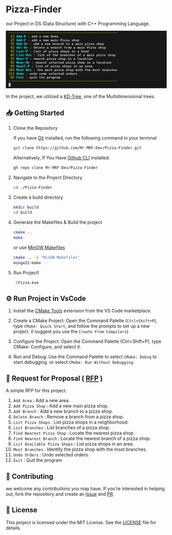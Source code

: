 # Pizza-Finder

our Project in DS (Data Structure) with C++ Programming Language.

![Screenshot](/images/screenshot.jpg)

In the project, we utilized a [KD-Tree](https://www.baeldung.com/cs/k-d-trees), one of the Multidimensional trees.

## 📥 Getting Started

1. Clone the Repository

    If you have [Git](https://git-scm.com/) installed, run the following command in your terminal

    ```bash
    git clone https://github.com/Mr-MRF-Dev/Pizza-Finder.git
    ```

    Alternatively, If You Have [Github CLI](https://cli.github.com/) installed:

    ```bash
    gh repo clone Mr-MRF-Dev/Pizza-Finder
    ```

2. Navigate to the Project Directory

    ```bash
    cd ./Pizza-Finder
    ```

3. Create a build directory

    ```bash
    mkdir build
    cd build
    ```

4. Generate the Makefiles & Build the project

    ```bash
    cmake ..
    make
    ```

    or use [MinGW Makefiles](https://cmake.org/cmake/help/latest/generator/MinGW%20Makefiles.html)

    ```bash
    cmake .. -G "MinGW Makefiles"
    mingw32-make
    ```

5. Run Project!

    ```bash
    .\Pizza.exe
    ```

## ⚙ Run Project in VsCode

1. Install the [CMake Tools](https://marketplace.visualstudio.com/items?itemName=ms-vscode.cmake-tools) extension from the VS Code marketplace.

2. Create a CMake Project: Open the Command Palette (`Ctrl+Shift+P`), type `CMake: Quick Start`, and follow the prompts to set up a new project. (I suggest you use the `Create From Compilers`)

3. Configure the Project: Open the Command Palette (Ctrl+Shift+P), type CMake: Configure, and select it.

4. Run and Debug: Use the Command Palette to select `CMake: Debug` to start debugging. or select `CMake: Run Without Debugging`.

## 📝 Request for Proposal ( [RFP](https://en.wikipedia.org/wiki/Request_for_proposal) )

A simple RFP for this project.

   1. `Add Area` : Add a new area.
   2. `Add Pizza Shop` : Add a new main pizza shop.
   3. `Add Branch` : Add a new branch to a pizza shop.
   4. `Delete Branch` : Remove a branch from a pizza shop.
   5. `List Pizza Shops` : List pizza shops in a neighborhood.
   6. `List Branches` : List branches of a pizza shop.
   7. `Find Nearest Pizza Shop` : Locate the nearest pizza shop.
   8. `Find Nearest Branch` : Locate the nearest branch of a pizza shop.
   9. `List Available Pizza Shops` : List pizza shops in an area.
   10. `Most Branches` : Identify the pizza shop with the most branches.
   11. `Undo Orders` : Undo selected orders.
   12. `Exit` : Quit the program

## 🤝 Contributing

we welcome any contributions you may have. If you're interested in helping out, fork the repository
and create an [Issue](https://github.com/Mr-MRF-Dev/Pizza-Finder/issues) and
[PR](https://github.com/Mr-MRF-Dev/Pizza-Finder/pulls).

## 📄 License

This project is licensed under the MIT License. See the [LICENSE](/LICENSE) file for details.
